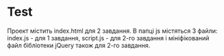 # Test
Проект містить index.html для 2 завдання. В папці js містяться 3 файли: index.js - для 1 завдання, script.js - для 2-го завдання і мініфікований файл бібліотеки jQuery також для 2-го завдання.
